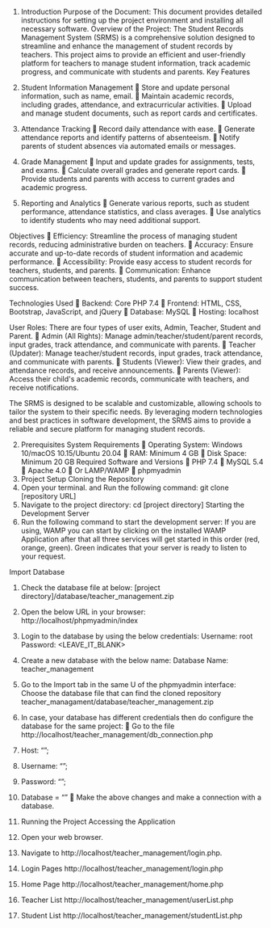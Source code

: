 1. Introduction
  Purpose of the Document: This document provides detailed instructions for 
  setting up the project environment and installing all necessary software.
  Overview of the Project: 
  The Student Records Management System (SRMS) is a comprehensive solution 
  designed to streamline and enhance the management of student records by 
  teachers. This project aims to provide an efficient and user-friendly platform for 
  teachers to manage student information, track academic progress, and communicate 
  with students and parents.
  Key Features

1. Student Information Management
   Store and update personal information, such as name, email.
   Maintain academic records, including grades, attendance, and 
  extracurricular activities.
   Upload and manage student documents, such as report cards and 
  certificates.

3. Attendance Tracking
   Record daily attendance with ease.
   Generate attendance reports and identify patterns of absenteeism.
   Notify parents of student absences via automated emails or 
  messages.

4. Grade Management
   Input and update grades for assignments, tests, and exams.
   Calculate overall grades and generate report cards.
   Provide students and parents with access to current grades and 
  academic progress.

5. Reporting and Analytics
   Generate various reports, such as student performance, attendance 
  statistics, and class averages.
   Use analytics to identify students who may need additional support.

  Objectives
   Efficiency: Streamline the process of managing student records, reducing 
  administrative burden on teachers.
   Accuracy: Ensure accurate and up-to-date records of student information and 
  academic performance.
   Accessibility: Provide easy access to student records for teachers, students, 
  and parents.
   Communication: Enhance communication between teachers, students, and 
  parents to support student success.

Technologies Used
   Backend: Core PHP 7.4
   Frontend: HTML, CSS, Bootstrap, JavaScript, and jQuery
   Database: MySQL
   Hosting: localhost

User Roles: There are four types of user exits, Admin, Teacher, Student and Parent.
   Admin (All Rights): Manage admin/teacher/student/parent records, input 
  grades, track attendance, and communicate with parents.
   Teacher (Updater): Manage teacher/student records, input grades, track 
  attendance, and communicate with parents.
   Students (Viewer): View their grades, and attendance records, and receive 
  announcements.
   Parents (Viewer): Access their child's academic records, communicate with 
  teachers, and receive notifications.

The SRMS is designed to be scalable and customizable, allowing schools to tailor the 
system to their specific needs. By leveraging modern technologies and best practices 
in software development, the SRMS aims to provide a reliable and secure platform 
for managing student records.

2. Prerequisites
System Requirements
   Operating System: Windows 10/macOS 10.15/Ubuntu 20.04
   RAM: Minimum 4 GB
   Disk Space: Minimum 20 GB
Required Software and Versions
   PHP 7.4
   MySQL 5.4
   Apache 4.0
   Or LAMP/WAMP
   phpmyadmin
3. Project Setup
Cloning the Repository
  1. Open your terminal. and Run the following command:
    git clone [repository URL]
  2. Navigate to the project directory:
  cd [project directory]
Starting the Development Server
  1. Run the following command to start the development server:
    If you are using, WAMP you can start by clicking on the installed WAMP 
    Application after that all three services will get started in this order (red, 
    orange, green). Green indicates that your server is ready to listen to your 
    request.

  Import Database
  1. Check the database file at below:
    [project directory]/database/teacher_management.zip
  2. Open the below URL in your browser:
    http://localhost/phpmyadmin/index
  3. Login to the database by using the below credentials:
    Username: root
    Password: <LEAVE_IT_BLANK>
  4. Create a new database with the below name:
    Database Name: teacher_management
  5. Go to the Import tab in the same U of the phpmyadmin interface:
    Choose the database file that can find the cloned repository 
    teacher_managament/database/teacher_management.zip
6. In case, your database has different credentials then do configure the database for the same 
  project:
   Go to the file http://localhost/teacher_management/db_connection.php
  1. Host: “<HOSTNAME>”;
  2. Username: “<USERNAME>”;
  3. Password: “<PASSWORD>”;
  4. Database = “<DATABASENAME>”
   Make the above changes and make a connection with a database.

4. Running the Project
  Accessing the Application
  1. Open your web browser.
  2. Navigate to http://localhost/teacher_management/login.php.
  3. Login Pages http://localhost/teacher_management/login.php
  4. Home Page http://localhost/teacher_management/home.php
  5. Teacher List http://localhost/teacher_management/userList.php
  6. Student List http://localhost/teacher_management/studentList.php
